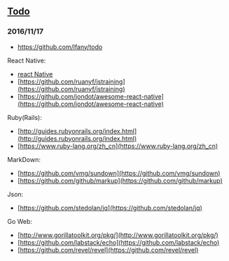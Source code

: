 ## [Todo](https://github.com/lfany/todo)

### 2016/11/17

- https://github.com/lfany/todo

React Native:

- [react Native](http://reactnative.cn/)
- [https://github.com/ruanyf/jstraining](https://github.com/ruanyf/jstraining)
- [https://github.com/jondot/awesome-react-native](https://github.com/jondot/awesome-react-native)

Ruby(Rails):

- [http://guides.rubyonrails.org/index.html](http://guides.rubyonrails.org/index.html)
- [https://www.ruby-lang.org/zh_cn](https://www.ruby-lang.org/zh_cn)

MarkDown:

- [https://github.com/vmg/sundown](https://github.com/vmg/sundown)
- [https://github.com/github/markup](https://github.com/github/markup)

Json:

- [https://github.com/stedolan/jq](https://github.com/stedolan/jq)

Go Web:

- [http://www.gorillatoolkit.org/pkg/](http://www.gorillatoolkit.org/pkg/)
- [https://github.com/labstack/echo](https://github.com/labstack/echo)
- [https://github.com/revel/revel](https://github.com/revel/revel)
